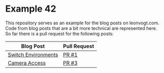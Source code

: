 # Example 42
 
This repository serves as an example for the blog posts on leonvogt.com.    
Code from blog posts that are a bit more technical are represented here.    
So far there is a pull request for the following posts:    

| Blog Post | Pull Request |
| --- | --- |
| [Switch Environments](https://leonvogt.com/hotwire-native-switch-environments) | [PR #1](https://github.com/leonvogt/example-42/pull/1)
| [Camera Access](https://leonvogt.com/camera-access-with-hotwire-native) | [PR #3](https://github.com/leonvogt/example-42/pull/3)
